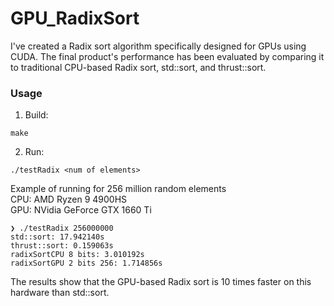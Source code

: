 # GPU_RadixSort
I've created a Radix sort algorithm specifically designed for GPUs using CUDA. The final product's performance has been evaluated by comparing it to traditional CPU-based Radix sort, std::sort, and thrust::sort.

### Usage
1) Build:
```
make
```
2) Run:
```
./testRadix <num of elements>
```
Example of running for 256 million random elements <br>
CPU: AMD Ryzen 9 4900HS <br>
GPU: NVidia GeForce GTX 1660 Ti <br>
```
❯ ./testRadix 256000000
std::sort: 17.942140s
thrust::sort: 0.159063s
radixSortCPU 8 bits: 3.010192s
radixSortGPU 2 bits 256: 1.714856s
```
The results show that the GPU-based Radix sort is 10 times faster on this hardware than std::sort.
